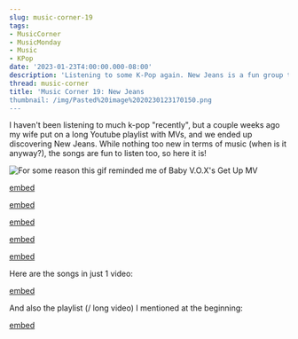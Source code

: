 ```yaml
---
slug: music-corner-19
tags:
- MusicCorner
- MusicMonday
- Music
- KPop
date: '2023-01-23T4:00:00.000-08:00'
description: 'Listening to some K-Pop again. New Jeans is a fun group to listen to'
thread: music-corner
title: 'Music Corner 19: New Jeans
thumbnail: /img/Pasted%20image%2020230123170150.png
---
```


I haven't been listening to much k-pop "recently", but a couple weeks ago my wife put on a long Youtube playlist with MVs, and we ended up discovering New Jeans. While nothing too new in terms of music (when is it anyway?), the songs are fun to listen too, so here it is!

![For some reason this gif reminded me of Baby V.O.X's Get Up MV](https://qph.cf2.quoracdn.net/main-qimg-155ac45de72d784dea05a46d5c73791e)

[embed](https://www.youtube.com/watch?v=js1CtxSY38I)

[embed](https://www.youtube.com/watch?v=pSUydWEqKwE)

[embed](https://www.youtube.com/watch?v=_ZAgIHmHLdc)

[embed](https://www.youtube.com/watch?v=VOmIplFAGeg)

[embed](https://www.youtube.com/watch?v=11cta61wi0g)

Here are the songs in just 1 video:

[embed](https://www.youtube.com/watch?v=wlMw8LpOaIA)

And also the playlist (/ long video) I mentioned at the beginning:

[embed](https://www.youtube.com/watch?v=L81sF1AsMKA)

